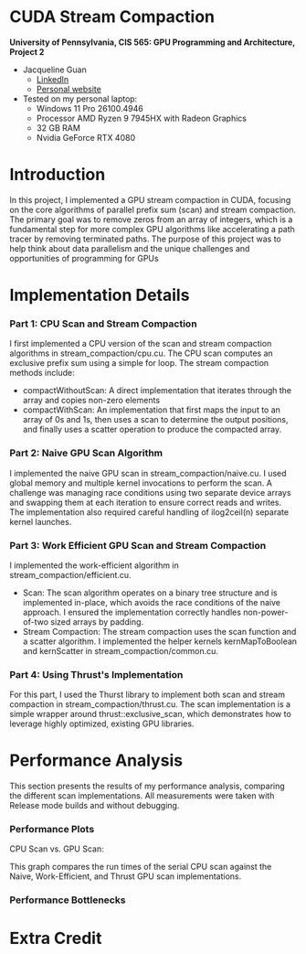 CUDA Stream Compaction
======================

**University of Pennsylvania, CIS 565: GPU Programming and Architecture, Project 2**

* Jacqueline Guan
  * [LinkedIn](https://www.linkedin.com/in/jackie-guan/)
  * [Personal website](https://jyguan18.github.io/)
* Tested on my personal laptop:
  * Windows 11 Pro 26100.4946
  * Processor	AMD Ryzen 9 7945HX with Radeon Graphics
  * 32 GB RAM
  * Nvidia GeForce RTX 4080

Introduction
=============
In this project, I implemented a GPU stream compaction in CUDA, focusing on the core algorithms of parallel prefix sum (scan) and stream compaction. The primary goal was to remove zeros from an array of integers, which is a fundamental step for more complex GPU algorithms like accelerating a path tracer by removing terminated paths. The purpose of this project was to help think about data parallelism and the unique challenges and opportunities of programming for GPUs

Implementation Details
=============
### Part 1: CPU Scan and Stream Compaction
I first implemented a CPU version of the scan and stream compaction algorithms in stream_compaction/cpu.cu. The CPU scan computes an exclusive prefix sum using a simple for loop. The stream compaction methods include:
* compactWithoutScan: A direct implementation that iterates through the array and copies non-zero elements
* compactWithScan: An implementation that first maps the input to an array of 0s and 1s, then uses a scan to determine the output positions, and finally uses a scatter operation to produce the compacted array.

### Part 2: Naive GPU Scan Algorithm
I implemented the naive GPU scan in stream_compaction/naive.cu. I used global memory and multiple kernel invocations to perform the scan. A challenge was managing race conditions using two separate device arrays and swapping them at each iteration to ensure correct reads and writes. The implementation also required careful handling of ilog2ceil(n) separate kernel launches.

### Part 3: Work Efficient GPU Scan and Stream Compaction
I implemented the work-efficient algorithm in stream_compaction/efficient.cu.
* Scan: The scan algorithm operates on a binary tree structure and is implemented in-place, which avoids the race conditions of the naive approach. I ensured the implementation correctly handles non-power-of-two sized arrays by padding.
* Stream Compaction: The stream compaction uses the scan function and a scatter algorithm. I implemented the helper kernels kernMapToBoolean and kernScatter in stream_compaction/common.cu.

### Part 4: Using Thrust's Implementation
For this part, I used the Thurst library to implement both scan and stream compaction in stream_compaction/thrust.cu. The scan implementation is a simple wrapper around thrust::exclusive_scan, which demonstrates how to leverage highly optimized, existing GPU libraries.


Performance Analysis
=============
This section presents the results of my performance analysis, comparing the different scan implementations. All measurements were taken with Release mode builds and without debugging.

### Performance Plots
CPU Scan vs. GPU Scan:

This graph compares the run times of the serial CPU scan against the Naive, Work-Efficient, and Thrust GPU scan implementations.

### Performance Bottlenecks

Extra Credit
============
